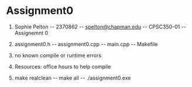 # Assignment0

1. Sophie Pelton --
   2370862 --
   spelton@chapman.edu --
   CPSC350-01 --
   Assignemnt 0

2. assignment0.h --
   assignment0.cpp --
   main.cpp --
   Makefile

3. no known compile or runtime errors

4. Resources: office hours to help compile

5. make realclean --
   make all --
   ./assignment0.exe


